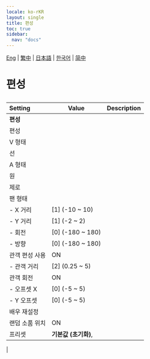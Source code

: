 ```yaml
---
locale: ko-rKR
layout: single
title: 편성
toc: true
sidebar:
  nav: "docs"
---
```

[Eng](/dancexr/menu/2025.4/actors/formation) | [繁中](/tw/dancexr/menu/2025.4/actors/formation) | [日本語](/jp/dancexr/menu/2025.4/actors/formation) | [한국어](/kr/dancexr/menu/2025.4/actors/formation) | [简中](/zh/dancexr/menu/2025.4/actors/formation)

# 편성

## 

| Setting | Value | Description |
| :--- | --- | :--- |
|**편성** | | 
| 편성 || 
| V 형태 || 
| 선 || 
| A 형태 || 
| 원 || 
| 제로 || 
| 팬 형태 || 
|- X 거리 | [1] (-10 ~ 10) | 
|- Y 거리 | [1] (-2 ~ 2) | 
|- 회전 | [0] (-180 ~ 180) | 
|- 방향 | [0] (-180 ~ 180) | 
| 관객 편성 사용 | ON | 
|- 관객 거리 | [2] (0.25 ~ 5) | 
| 관객 회전 | ON | 
|- 오프셋 X | [0] (-5 ~ 5) | 
|- Y 오프셋 | [0] (-5 ~ 5) | 
| 배우 재설정 || 
| 랜덤 소품 위치 | ON | 
| 프리셋 | **기본값 (초기화)**,  |  |
|
